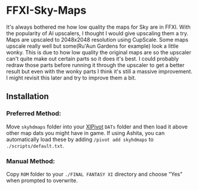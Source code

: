 # FFXI-Sky-Maps
It's always bothered me how low quality the maps for Sky are in FFXI.  With the popularity of AI upscalers, I thought I would give upscaling them a try.  Maps are upscaled to 2048x2048 resolution using CupScale.  Some maps upscale really well but some(Ru'Aun Gardens for example) look a little wonky.  This is due to how low quality the original maps are so the upscaler can't quite make out certain parts so it does it's best.  I could probably redraw those parts before running it through the upscaler to get a better result but even with the wonky parts I think it's still a massive improvement.  I might revisit this later and try to improve them a bit.

## Installation
### Preferred Method:
Move `skyhdmaps` folder into your [XIPivot](https://github.com/Shirk/XIPivot) `DATs` folder and then load it above other map dats you might have in game.  If using Ashita, you can automatically load these by adding `/pivot add skyhdmaps` to `./scripts/default.txt`.

### Manual Method:
Copy `ROM` folder to your `./FINAL FANTASY XI` directory and choose "Yes" when prompted to overwrite.  

